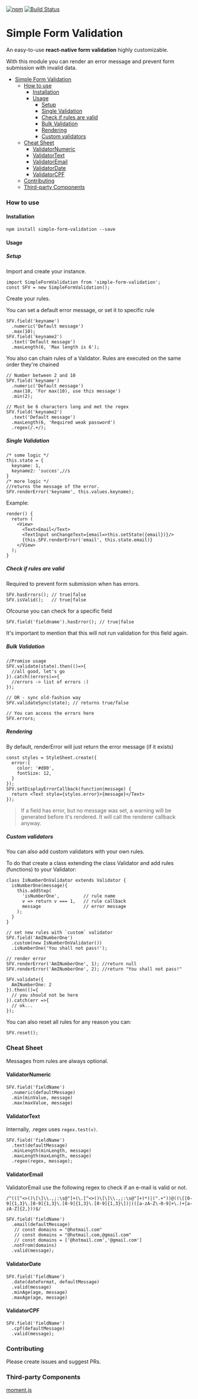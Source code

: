 
[![npm](https://img.shields.io/npm/v/simple-form-validation.svg)](https://www.npmjs.com/package/simple-form-validation)
[![Build Status](https://travis-ci.org/lcssanches/simple-form-validation.svg?branch=master)](https://travis-ci.org/lcssanches/simple-form-validation)


# Simple Form Validation


An easy-to-use **react-native form validation** highly customizable.

With this module you can render an error message and prevent form submission with invalid data.


- [Simple Form Validation](#simple-form-validation)
    - [How to use](#how-to-use)
      - [Installation](#installation)
      - [Usage](#usage)
        - [Setup](#setup)
        - [Single Validation](#single-validation)
        - [Check if rules are valid](#check-if-rules-are-valid)
        - [Bulk Validation](#bulk-validation)
        - [Rendering](#rendering)
        - [Custom validators](#custom-validators)
    - [Cheat Sheet](#cheat-sheet)
      - [ValidatorNumeric](#validatornumeric)
      - [ValidatorText](#validatortext)
      - [ValidatorEmail](#validatoremail)
      - [ValidatorDate](#validatordate)
      - [ValidatorCPF](#validatorcpf)
    - [Contributing](#contributing)
    - [Third-party Components](#third-party-components)


### How to use

#### Installation


```
npm install simple-form-validation --save
```

#### Usage

##### Setup
Import and create your instance.

```
import SimpleFormValidation from 'simple-form-validation';
const SFV = new SimpleFormValidation();
```

Create your rules. 

You can set a default error message, or set it to specific rule

```
SFV.field('keyname')
  .numeric('Default message')
  .max(10);
SFV.field('keyname2')
  .text('Default message')
  .maxLength(6, 'Max length is 6');
```

You also can chain rules of a Validator. Rules are executed on the same order they're chained

```
// Number between 2 and 10
SFV.field('keyname')
  .numeric('Default message')
  .max(10, 'For max(10), use this message')
  .min(2); 

// Must be 6 characters long and met the regex
SFV.field('keyname2')
  .text('Default message')
  .maxLength(6, 'Required weak password')
  .regex(/.+/);
```

##### Single Validation

```
/* some logic */
this.state = {
  keyname: 1,
  keyname2: 'succes',//s
}
/* more logic */
//returns the message of the error.
SFV.renderError('keyname', this.values.keyname); 
```

Example:

```
render() {
  return (
    <View>
      <Text>Email</Text>
      <TextInput onChangeText={email=>this.setState({email})}/>
      {this.SFV.renderError('email', this.state.email)}
    </View>
  );
}
```

##### Check if rules are valid

Required to prevent form submission when has errors.

```
SFV.hasErrors(); // true|false
SFV.isValid();   // true|false
```

Ofcourse you can check for a specific field

```
SFV.field('fieldname').hasError(); // true|false
```

It's important to mention that this will not run validation for this field again.

##### Bulk Validation

```
//Promise usage
SFV.validate(state).then(()=>{
  //all good, let's go
}).catch((errors)=>{
  //errors -> list of errors :)
});

// OR - sync old-fashion way
SFV.validateSync(state); // returns true/false

// You can access the errors here
SFV.errors;
```

##### Rendering

By default, renderError will just return the error message (if it exists)

```
const styles = StyleSheet.create({
  error:{
    color: '#d00',
    fontSize: 12,
  }
});
SFV.setDisplayErrorCallback(function(message) {
  return <Text style={styles.error}>{message}</Text>
});
```

> If a field has error, but no message was set, a warning will be generated before it's rendered. It will call the renderer callback anyway.

##### Custom validators

You can also add custom validators with your own rules. 

To do that create a class extending the class Validator and add rules (functions) to your Validator:

```
class IsNumberOnValidator extends Validator {
  isNumberOne(message){
    this.addStep(
      'isNumberOne',         // rule name
      v => return v === 1,   // rule callback
      message                // error message
    );
  }
}

// set new rules with `custom` validator
SFV.field('AmINumberOne')
  .custom(new IsNumberOnValidator())
  .isNumberOne('You shall not pass!');

// render error
SFV.renderError('AmINumberOne', 1); //return null
SFV.renderError('AmINumberOne', 2); //return "You shall not pass!"

SFV.validate({
  AmINumberOne: 2
}).then(()={
  // you should not be here
}).catch(err =>{
  // ok...
});
```

You can also reset all rules for any reason you can:

```
SFV.reset(); 
```

### Cheat Sheet

Messages from rules are always optional.

#### ValidatorNumeric

```
SFV.field('fieldName')
  .numeric(defaultMessage)
  .min(minValue, message)
  .max(maxValue, message)
```

#### ValidatorText

Internally, .regex uses `regex.test(v)`.

```
SFV.field('fieldName')
  .text(defaultMessage)
  .minLength(minLength, message)
  .maxLength(maxLength, message)
  .regex(regex, message);
```
#### ValidatorEmail

ValidatorEmail use the following regex to check if an e-mail is valid or not.

`/^(([^<>()\[\]\\.,;:\s@"]+(\.[^<>()\[\]\\.,;:\s@"]+)*)|(".+"))@((\[[0-9]{1,3}\.[0-9]{1,3}\.[0-9]{1,3}\.[0-9]{1,3}\])|(([a-zA-Z\-0-9]+\.)+[a-zA-Z]{2,}))$/`

```
SFV.field('fieldName')
  .email(defaultMessage)
   // const domains = "@hotmail.com" 
   // const domains = "@hotmail.com,@gmail.com"
   // const domains = ['@hotmail.com','@gmail.com']
  .notFrom(domains)
  .valid(message);
```

#### ValidatorDate

```
SFV.field('fieldName')
  .date(dateFormat, defaultMessage)
  .valid(message)
  .minAge(age, message)
  .maxAge(age, message)
```

#### ValidatorCPF

```
SFV.field('fieldName')
  .cpf(defaultMessage)
  .valid(message);
```

### Contributing

Please create issues and suggest PRs.

### Third-party Components

[moment.js](https://momentjs.com/)
